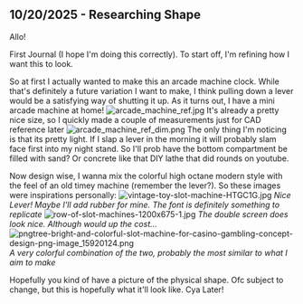 <!--
  ===================    !!READ THIS NOTICE!!   ====================
  DO NOT edit this file manually. Your changes WILL BE OVERWRITTEN!
  This journal is auto generated and updated by Hack Club Blueprint.
  To edit this file, please edit your journal entries on Blueprint.
  ==================================================================
-->

## 10/20/2025 - Researching Shape  

Allo!

First Journal (I hope I'm doing this correctly). To start off, I'm refining how I want this to look.

So at first I actually wanted to make this an arcade machine clock. While that's definitely a future variation I want to make, I think pulling down a lever would be a satisfying way of shutting it up.
As it turns out, I have a mini arcade machine at home!
![arcade_machine_ref.jpg](https://blueprint.hackclub.com/user-attachments/blobs/proxy/eyJfcmFpbHMiOnsiZGF0YSI6MzkxOCwicHVyIjoiYmxvYl9pZCJ9fQ==--c1939afa359233f0b10726cff8a5f4cbabb5292e/arcade_machine_ref.jpg)
It's already a pretty nice size, so I quickly made a couple of measurements just for CAD reference later
![arcade_machine_ref_dim.png](https://blueprint.hackclub.com/user-attachments/blobs/proxy/eyJfcmFpbHMiOnsiZGF0YSI6MzkxOSwicHVyIjoiYmxvYl9pZCJ9fQ==--11cbb7c0f93d63238f6b202d8ae5f81d811f7502/arcade_machine_ref_dim.png)
The only thing I'm noticing is that its pretty light. If I slap a lever in the morning it will probably slam face first into my night stand. So I'll prob have the bottom compartment be filled with sand? Or concrete like that DIY lathe that did rounds on youtube.

Now design wise, I wanna mix the colorful high octane modern style with the feel of an old timey machine (remember the lever?). So these images were inspirations personally:
![vintage-toy-slot-machine-HTGC1G.jpg](https://blueprint.hackclub.com/user-attachments/blobs/proxy/eyJfcmFpbHMiOnsiZGF0YSI6MzkyMSwicHVyIjoiYmxvYl9pZCJ9fQ==--95585dec47ae0a66273e87b925f9e619859ce903/vintage-toy-slot-machine-HTGC1G.jpg)
_Nice Lever! Maybe I'll add rubber for mine. The font is definitely something to replicate_
![row-of-slot-machines-1200x675-1.jpg](https://blueprint.hackclub.com/user-attachments/blobs/proxy/eyJfcmFpbHMiOnsiZGF0YSI6MzkyNCwicHVyIjoiYmxvYl9pZCJ9fQ==--a7d747ae0767908dc91351b047671090a882d371/row-of-slot-machines-1200x675-1.jpg)
_The double screen does look nice. Although would up the cost..._
![pngtree-bright-and-colorful-slot-machine-for-casino-gambling-concept-design-png-image_15920124.png](https://blueprint.hackclub.com/user-attachments/blobs/proxy/eyJfcmFpbHMiOnsiZGF0YSI6MzkyMiwicHVyIjoiYmxvYl9pZCJ9fQ==--b4355955a527d131535494a4e586c5dec50ed7d6/pngtree-bright-and-colorful-slot-machine-for-casino-gambling-concept-design-png-image_15920124.png)
_A very colorful combination of the two, probably the most similar to what I aim to make_

Hopefully you kind of have a picture of the physical shape. Ofc subject to change, but this is hopefully what it'll look like. Cya Later!  

